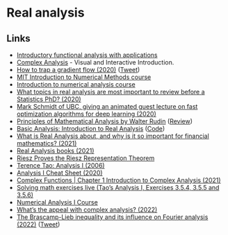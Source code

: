 # Real analysis

## Links

- [Introductory functional analysis with applications](http://www-personal.acfr.usyd.edu.au/spns/cdm/resources/Kreyszig%20-%20Introductory%20Functional%20Analysis%20with%20Applications.pdf)
- [Complex Analysis](https://complex-analysis.com/) - Visual and Interactive Introduction.
- [How to trap a gradient flow (2020)](https://www.youtube.com/watch?v=IFQNOxQLxTg) ([Tweet](https://twitter.com/SebastienBubeck/status/1230140379237769216))
- [MIT Introduction to Numerical Methods course](https://github.com/mitmath/18335)
- [Introduction to numerical analysis course](https://github.com/mitmath/18330)
- [What topics in real analysis are most important to review before a Statistics PhD? (2020)](https://www.reddit.com/r/statistics/comments/flmo8z/e_what_topics_in_real_analysis_are_most_important/)
- [Mark Schmidt of UBC, giving an animated guest lecture on fast optimization algorithms for deep learning (2020)](https://www.youtube.com/watch?v=nk4M-kYvaNU)
- [Principles of Mathematical Analysis by Walter Rudin](https://www.goodreads.com/book/show/292079.Principles_of_Mathematical_Analysis) ([Review](https://hampuswessman.se/2021/01/principles-of-mathematical-analysis/))
- [Basic Analysis: Introduction to Real Analysis](https://www.jirka.org/ra/) ([Code](https://github.com/jirilebl/ra))
- [What is Real Analysis about, and why is it so important for financial mathematics? (2021)](https://www.reddit.com/r/learnmath/comments/mqc7n3/what_is_real_analysis_about_and_why_is_it_so/)
- [Real Analysis books (2021)](https://www.reddit.com/r/learnmath/comments/nc7c1v/real_analysis_books_which_to_use/)
- [Riesz Proves the Riesz Representation Theorem](http://nonagon.org/ExLibris/riesz-proves-riesz-representation-theorem)
- [Terence Tao: Analysis I (2006)](https://lms.umb.sk/pluginfile.php/111477/mod_page/content/5/TerenceTao_Analysis.I.Third.Edition.pdf)
- [Analysis I Cheat Sheet (2020)](https://rethinks.org/blog/wn7L93tV8V)
- [Complex Functions | Chapter 1 Introduction to Complex Analysis (2021)](https://www.youtube.com/watch?v=w-U6yeu1FtU)
- [Solving math exercises live (Tao’s Analysis I, Exercises 3.5.4, 3.5.5 and 3.5.6)](https://www.youtube.com/watch?v=zqhvq3Xy2O8)
- [Numerical Analysis I Course](https://github.com/MikaelSlevinsky/MATH2160)
- [What’s the appeal with complex analysis? (2022)](https://www.reddit.com/r/math/comments/ukmwq2/whats_the_appeal_with_complex_analysis/)
- [The Brascamp-Lieb inequality and its influence on Fourier analysis (2022)](https://arxiv.org/abs/2203.11475) ([Tweet](https://twitter.com/sp_monte_carlo/status/1586818427624325120))
